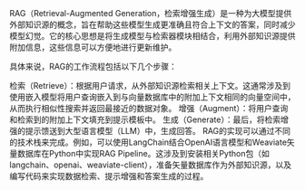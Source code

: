 RAG（Retrieval-Augmented Generation，检索增强生成）是一种为大模型提供外部知识源的概念，旨在帮助这些模型生成更准确且符合上下文的答案，同时减少模型幻觉。它的核心思想是将生成模型与检索器模块相结合，利用外部知识源提供附加信息，这些信息可以方便地进行更新维护。

具体来说，RAG的工作流程包括以下几个步骤：

检索（Retrieve）：根据用户请求，从外部知识源检索相关上下文。这通常涉及到使用嵌入模型将用户查询嵌入到与向量数据库中的附加上下文相同的向量空间中，从而执行相似性搜索并返回最接近的数据对象。
增强（Augment）：将用户查询和检索到的附加上下文填充到提示模板中。
生成（Generate）：最后，将检索增强的提示馈送到大型语言模型（LLM）中，生成回答。
RAG的实现可以通过不同的技术栈来完成。例如，可以使用LangChain结合OpenAI语言模型和Weaviate矢量数据库在Python中实现RAG Pipeline。这涉及到安装相关Python包（如langchain、openai、weaviate-client），准备矢量数据库作为外部知识源，以及编写代码来实现数据检索、提示增强和答案生成的过程。

